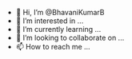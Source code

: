 - 👋 Hi, I’m @BhavaniKumarB
- 👀 I’m interested in ...
- 🌱 I’m currently learning ...
- 💞️ I’m looking to collaborate on ...
- 📫 How to reach me ...

<!---
BhavaniKumarB/BhavaniKumarB is a ✨ special ✨ repository because its `README.md` (this file) appears on your GitHub profile.
You can click the Preview link to take a look at your changes.
--->
